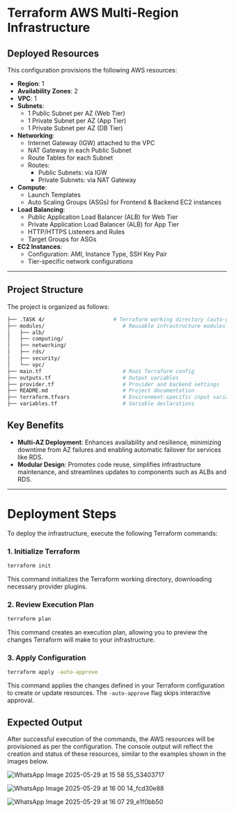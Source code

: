 # Terraform AWS Multi-Region Infrastructure

## Deployed Resources

This configuration provisions the following AWS resources:

- **Region**: 1
- **Availability Zones**: 2
- **VPC**: 1
- **Subnets**:
    - 1 Public Subnet per AZ (Web Tier)
    - 1 Private Subnet per AZ (App Tier)
    - 1 Private Subnet per AZ (DB Tier)
- **Networking**:
    - Internet Gateway (IGW) attached to the VPC
    - NAT Gateway in each Public Subnet
    - Route Tables for each Subnet
    - Routes:
        - Public Subnets: via IGW
        - Private Subnets: via NAT Gateway
- **Compute**:
    - Launch Templates
    - Auto Scaling Groups (ASGs) for Frontend & Backend EC2 instances
- **Load Balancing**:
    - Public Application Load Balancer (ALB) for Web Tier
    - Private Application Load Balancer (ALB) for App Tier
    - HTTP/HTTPS Listeners and Rules
    - Target Groups for ASGs
- **EC2 Instances**:
    - Configuration: AMI, Instance Type, SSH Key Pair
    - Tier-specific network configurations

---

## Project Structure

The project is organized as follows:

```bash
├── .TASK 4/                      # Terraform working directory (auto-generated)
├── modules/                         # Reusable infrastructure modules
│   ├── alb/
│   ├── computing/
│   ├── networking/
│   ├── rds/
│   ├── security/
│   └── vpc/
├── main.tf                          # Root Terraform config
├── outputs.tf                       # Output variables
├── provider.tf                      # Provider and backend settings
├── README.md                        # Project documentation
├── terraform.tfvars                 # Environment-specific input variables           
├── variables.tf                     # Variable declarations
```

## Key Benefits

-   **Multi-AZ Deployment**: Enhances availability and resilience, minimizing downtime from AZ failures and enabling automatic failover for services like RDS.
-   **Modular Design**: Promotes code reuse, simplifies infrastructure maintenance, and streamlines updates to components such as ALBs and RDS.

---

# Deployment Steps

To deploy the infrastructure, execute the following Terraform commands:

### 1. Initialize Terraform
```bash
terraform init
```
This command initializes the Terraform working directory, downloading necessary provider plugins.

### 2. Review Execution Plan
```bash
terraform plan
```
This command creates an execution plan, allowing you to preview the changes Terraform will make to your infrastructure.

### 3. Apply Configuration
```bash
terraform apply -auto-approve
```
This command applies the changes defined in your Terraform configuration to create or update resources. The `-auto-approve` flag skips interactive approval.

## Expected Output
After successful execution of the commands, the AWS resources will be provisioned as per the configuration. The console output will reflect the creation and status of these resources, similar to the examples shown in the images below.

![WhatsApp Image 2025-05-29 at 15 58 55_53403717](https://github.com/user-attachments/assets/a31bf13e-7294-4413-b41d-e6598e416a7a)

![WhatsApp Image 2025-05-29 at 16 00 14_fcd30e88](https://github.com/user-attachments/assets/a55bbac2-682a-4503-abdd-bc26f4f11b84)

![WhatsApp Image 2025-05-29 at 16 07 29_e1f0bb50](https://github.com/user-attachments/assets/ee18db1c-0f53-40d0-899c-cc2bd35d6229)



